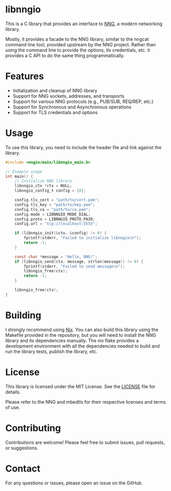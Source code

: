 # libnngio

This is a C library that provides an interface to [NNG](https://nng.nanomsg.org/), a modern networking library.

Mostly, it provides a facade to the NNG library, similar to the nngcat command line tool,
provided upstream by the NNG project. Rather than using the command line to provide the
options, tls credentials, etc. it provides a C API to do the same thing programmatically.


# Features

- Initialization and cleanup of NNG library
- Support for NNG sockets, addresses, and transports
- Support for various NNG protocols (e.g., PUB/SUB, REQ/REP, etc.)
- Support for Synchronous and Asynchronous operations
- Support for TLS credentials and options

# Usage

To use this library, you need to include the header file and link against the library.

```c
#include <nngio/main/libnngio_main.h>

// Example usage
int main() {
    // Initialize NNG library
    libnngio_ctx *ctx = NULL;
    libnngio_config_t config = {0};

    config.tls_cert = "path/to/cert.pem";
    config.tls_key = "path/to/key.pem";
    config.tls_ca = "path/to/ca.pem";
    config.mode = LIBNNGIO_MODE_DIAL;
    config.proto = LIBNNGIO_PROTO_PAIR;
    config.url = "tcp://localhost:5555";

    if (libnngio_init(&ctx, &config) != 0) {
        fprintf(stderr, "Failed to initialize libnngio\n");
        return -1;
    }

    const char *message = "Hello, NNG!";
    if (libnngio_send(ctx, message, strlen(message)) != 0) {
        fprintf(stderr, "Failed to send message\n");
        libnngio_free(ctx);
        return -1;
    }

    libnngio_free(ctx);
}
```

# Building

I strongly recommend using [Nix](https://nixos.org/). You can also build this
library using the Makefile provided in the repository, but you will need to
install the NNG library and its dependencies manually. The nix flake provides
a development environment with all the dependencies needed to build and run
the library tests, publish the library, etc.

# License

This library is licensed under the MIT License. See the [LICENSE](LICENSE.txt) file for details.

Please refer to the NNG and mbedtls for their respective licenses and terms of use.

# Contributing

Contributions are welcome! Please feel free to submit issues, pull requests, or suggestions.

# Contact

For any questions or issues, please open an issue on the GitHub.
